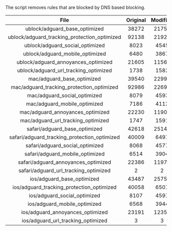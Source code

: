 The script removes rules that are blocked by DNS based blocking.


| File | Original | Modified |
|:----:|:-----:|:-----:|
| ublock/adguard_base_optimized | 38272 | 21754 |
| ublock/adguard_tracking_protection_optimized | 92138 | 21920 |
| ublock/adguard_social_optimized | 8023 | 4545 |
| ublock/adguard_mobile_optimized | 6480 | 3867 |
| ublock/adguard_annoyances_optimized | 21605 | 11568 |
| ublock/adguard_url_tracking_optimized | 1738 | 1582 |
| mac/adguard_base_optimized | 39540 | 22998 |
| mac/adguard_tracking_protection_optimized | 92986 | 22697 |
| mac/adguard_social_optimized | 8079 | 4593 |
| mac/adguard_mobile_optimized | 7186 | 4112 |
| mac/adguard_annoyances_optimized | 22230 | 11900 |
| mac/adguard_url_tracking_optimized | 1747 | 1591 |
| safari/adguard_base_optimized | 42618 | 25149 |
| safari/adguard_tracking_protection_optimized | 40009 | 6497 |
| safari/adguard_social_optimized | 8068 | 4577 |
| safari/adguard_mobile_optimized | 6514 | 3904 |
| safari/adguard_annoyances_optimized | 22386 | 11979 |
| safari/adguard_url_tracking_optimized | 2 | 2 |
| ios/adguard_base_optimized | 43487 | 25752 |
| ios/adguard_tracking_protection_optimized | 40058 | 6507 |
| ios/adguard_social_optimized | 8107 | 4597 |
| ios/adguard_mobile_optimized | 6568 | 3944 |
| ios/adguard_annoyances_optimized | 23191 | 12354 |
| ios/adguard_url_tracking_optimized | 3 | 3 |
